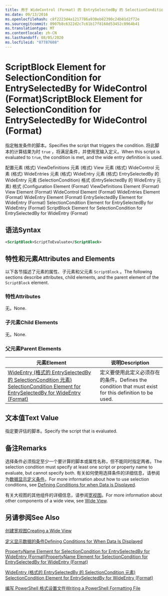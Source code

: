 ```yaml
---
title: 用于 WideControl (Format) 的 EntrySelectedBy 的 SelectionCondition 的 ScriptBlock 元素 |Microsoft Docs
ms.date: 09/13/2016
ms.openlocfilehash: c8f2223d4a1217786a930eb82390c24b81d2f72e
ms.sourcegitcommit: 0907b8c6322d2c7c61b17f8168d53452c8964b41
ms.translationtype: MT
ms.contentlocale: zh-CN
ms.lasthandoff: 08/05/2020
ms.locfileid: "87787608"
---
```

# <a name="scriptblock-element-for-selectioncondition-for-entryselectedby-for-widecontrol-format"></a><span data-ttu-id="58cd3-102">ScriptBlock Element for SelectionCondition for EntrySelectedBy for WideControl (Format)</span><span class="sxs-lookup"><span data-stu-id="58cd3-102">ScriptBlock Element for SelectionCondition for EntrySelectedBy for WideControl (Format)</span></span>

<span data-ttu-id="58cd3-103">指定触发条件的脚本。</span><span class="sxs-lookup"><span data-stu-id="58cd3-103">Specifies the script that triggers the condition.</span></span> <span data-ttu-id="58cd3-104">将此脚本的计算结果为时 `true` ，将满足条件，并使用宽输入定义。</span><span class="sxs-lookup"><span data-stu-id="58cd3-104">When this script is evaluated to `true`, the condition is met, and the wide entry definition is used.</span></span>

<span data-ttu-id="58cd3-105">配置元素 (格式) ViewDefinitions 元素 (格式) View 元素 (格式) WideControl 元素 (格式) WideEntries 元素 (格式) WideEntry 元素 (格式) EntrySelectedBy 的 WideEntry 元素 (SelectionCondition) 格式 (EntrySelectedBy 的 WideEntry 元素) 格式 (</span><span class="sxs-lookup"><span data-stu-id="58cd3-105">Configuration Element (Format) ViewDefinitions Element (Format) View Element (Format) WideControl Element (Format) WideEntries Element (Format) WideEntry Element (Format) EntrySelectedBy Element for WideEntry (Format) SelectionCondition Element for EntrySelectedBy for WideEntry (Format) ScriptBlock Element for SelectionCondition for EntrySelectedBy for WideEntry (Format)</span></span>

## <a name="syntax"></a><span data-ttu-id="58cd3-106">语法</span><span class="sxs-lookup"><span data-stu-id="58cd3-106">Syntax</span></span>

```xml
<ScriptBlock>ScriptToEvaluate</ScriptBlock>
```

## <a name="attributes-and-elements"></a><span data-ttu-id="58cd3-107">特性和元素</span><span class="sxs-lookup"><span data-stu-id="58cd3-107">Attributes and Elements</span></span>

<span data-ttu-id="58cd3-108">以下各节描述了元素的属性、子元素和父元素 `ScriptBlock` 。</span><span class="sxs-lookup"><span data-stu-id="58cd3-108">The following sections describe attributes, child elements, and the parent element of the `ScriptBlock` element.</span></span>

### <a name="attributes"></a><span data-ttu-id="58cd3-109">特性</span><span class="sxs-lookup"><span data-stu-id="58cd3-109">Attributes</span></span>

<span data-ttu-id="58cd3-110">无。</span><span class="sxs-lookup"><span data-stu-id="58cd3-110">None.</span></span>

### <a name="child-elements"></a><span data-ttu-id="58cd3-111">子元素</span><span class="sxs-lookup"><span data-stu-id="58cd3-111">Child Elements</span></span>

<span data-ttu-id="58cd3-112">无。</span><span class="sxs-lookup"><span data-stu-id="58cd3-112">None.</span></span>

### <a name="parent-elements"></a><span data-ttu-id="58cd3-113">父元素</span><span class="sxs-lookup"><span data-stu-id="58cd3-113">Parent Elements</span></span>

|<span data-ttu-id="58cd3-114">元素</span><span class="sxs-lookup"><span data-stu-id="58cd3-114">Element</span></span>|<span data-ttu-id="58cd3-115">说明</span><span class="sxs-lookup"><span data-stu-id="58cd3-115">Description</span></span>|
|-------------|-----------------|
|[<span data-ttu-id="58cd3-116">WideEntry (格式的 EntrySelectedBy 的 SelectionCondition 元素) </span><span class="sxs-lookup"><span data-stu-id="58cd3-116">SelectionCondition Element for EntrySelectedBy for WideEntry (Format)</span></span>](./selectioncondition-element-for-entryselectedby-for-widecontrol-format.md)|<span data-ttu-id="58cd3-117">定义要使用此定义必须存在的条件。</span><span class="sxs-lookup"><span data-stu-id="58cd3-117">Defines the condition that must exist for this definition to be used.</span></span>|

## <a name="text-value"></a><span data-ttu-id="58cd3-118">文本值</span><span class="sxs-lookup"><span data-stu-id="58cd3-118">Text Value</span></span>

<span data-ttu-id="58cd3-119">指定要评估的脚本。</span><span class="sxs-lookup"><span data-stu-id="58cd3-119">Specify the script that is evaluated.</span></span>

## <a name="remarks"></a><span data-ttu-id="58cd3-120">备注</span><span class="sxs-lookup"><span data-stu-id="58cd3-120">Remarks</span></span>

<span data-ttu-id="58cd3-121">选择条件必须指定至少一个要计算的脚本或属性名称，但不能同时指定两者。</span><span class="sxs-lookup"><span data-stu-id="58cd3-121">The selection condition must specify at least one script or property name to evaluate, but cannot specify both.</span></span> <span data-ttu-id="58cd3-122">有关如何使用选择条件的详细信息，请参阅为[数据显示定义条件](./defining-conditions-for-displaying-data.md)。</span><span class="sxs-lookup"><span data-stu-id="58cd3-122">For more information about how to use selection conditions, see [Defining Conditions for when Data is Displayed](./defining-conditions-for-displaying-data.md).</span></span>

<span data-ttu-id="58cd3-123">有关大视图的其他组件的详细信息，请参阅[宽视图](./creating-a-wide-view.md)。</span><span class="sxs-lookup"><span data-stu-id="58cd3-123">For more information about other components of a wide view, see [Wide View](./creating-a-wide-view.md).</span></span>

## <a name="see-also"></a><span data-ttu-id="58cd3-124">另请参阅</span><span class="sxs-lookup"><span data-stu-id="58cd3-124">See Also</span></span>

[<span data-ttu-id="58cd3-125">创建宽视图</span><span class="sxs-lookup"><span data-stu-id="58cd3-125">Creating a Wide View</span></span>](./creating-a-wide-view.md)

[<span data-ttu-id="58cd3-126">定义显示数据的条件</span><span class="sxs-lookup"><span data-stu-id="58cd3-126">Defining Conditions for When Data Is Displayed</span></span>](./defining-conditions-for-displaying-data.md)

[<span data-ttu-id="58cd3-127">PropertyName Element for SelectionCondition for EntrySelectedBy for WideEntry (Format)</span><span class="sxs-lookup"><span data-stu-id="58cd3-127">PropertyName Element for SelectionCondition for EntrySelectedBy for WideEntry (Format)</span></span>](./propertyname-element-for-selectioncondition-for-entryselectedby-for-wideentry-format.md)

[<span data-ttu-id="58cd3-128">WideEntry (格式的 EntrySelectedBy 的 SelectionCondition 元素) </span><span class="sxs-lookup"><span data-stu-id="58cd3-128">SelectionCondition Element for EntrySelectedBy for WideEntry (Format)</span></span>](./selectioncondition-element-for-entryselectedby-for-widecontrol-format.md)

[<span data-ttu-id="58cd3-129">编写 PowerShell 格式设置文件</span><span class="sxs-lookup"><span data-stu-id="58cd3-129">Writing a PowerShell Formatting File</span></span>](./writing-a-powershell-formatting-file.md)
